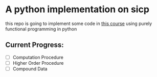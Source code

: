 # A python implementation on sicp

this repo is going to implement some code in 
[this course](https://b23.tv/SzpfL3) using purely 
functional programming in python

## Current Progress:
- [ ] Computation Procedure
- [ ] Higher Order Procedure
- [ ] Compound Data
